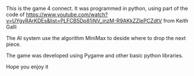 This is the game 4 connect. It was programmed in python, using part of the code of 
https://www.youtube.com/watch?v=UYgyRArKDEs&list=PLFCB5Dp81iNV_inzM-R9AKkZZlePCZdtV from Keith Galli

The AI system use the algorithm MiniMax to  deside where to drop the next piece.

The game was developed using Pygame and other basic python libraries.

Hope you enjoy it

